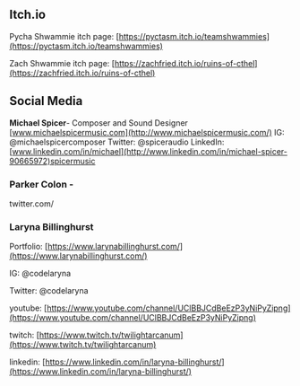 
## Itch.io

Pycha Shwammie itch page: [https://pyctasm.itch.io/teamshwammies](https://pyctasm.itch.io/teamshwammies)

Zach Shwammie itch page: [https://zachfried.itch.io/ruins-of-cthel](https://zachfried.itch.io/ruins-of-cthel)

## Social Media

**Michael Spicer**- Composer and Sound Designer
[www.michaelspicermusic.com](http://www.michaelspicermusic.com/)
IG: @michaelspicercomposer
Twitter: @spiceraudio
LinkedIn: [www.linkedin.com/in/michael](http://www.linkedin.com/in/michael-spicer-90665972)spicermusic

### Parker Colon -

twitter.com/

### Laryna Billinghurst

Portfolio: [https://www.larynabillinghurst.com/](https://www.larynabillinghurst.com/)

IG: @codelaryna

Twitter: @codelaryna

youtube: [https://www.youtube.com/channel/UClBBJCdBeEzP3yNiPyZipng](https://www.youtube.com/channel/UClBBJCdBeEzP3yNiPyZipng)

twitch: [https://www.twitch.tv/twilightarcanum](https://www.twitch.tv/twilightarcanum)

linkedin: [https://www.linkedin.com/in/laryna-billinghurst/](https://www.linkedin.com/in/laryna-billinghurst/)
